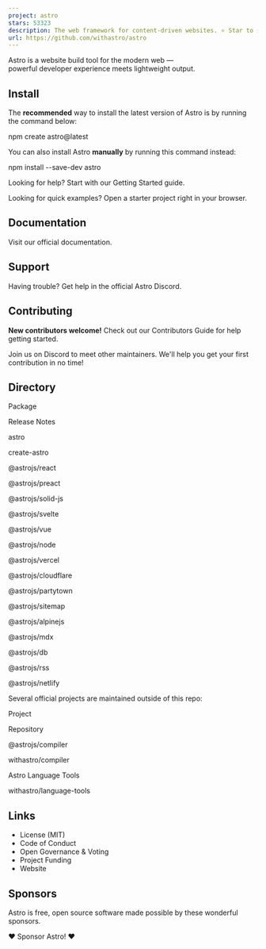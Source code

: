 ```yaml
---
project: astro
stars: 53323
description: The web framework for content-driven websites. ⭐️ Star to support our work!
url: https://github.com/withastro/astro
---
```


  
Astro is a website build tool for the modern web —  
powerful developer experience meets lightweight output.  
  

Install
-------

The **recommended** way to install the latest version of Astro is by running the command below:

npm create astro@latest

You can also install Astro **manually** by running this command instead:

npm install --save-dev astro

Looking for help? Start with our Getting Started guide.

Looking for quick examples? Open a starter project right in your browser.

Documentation
-------------

Visit our official documentation.

Support
-------

Having trouble? Get help in the official Astro Discord.

Contributing
------------

**New contributors welcome!** Check out our Contributors Guide for help getting started.

Join us on Discord to meet other maintainers. We'll help you get your first contribution in no time!

Directory
---------

Package

Release Notes

astro

create-astro

@astrojs/react

@astrojs/preact

@astrojs/solid-js

@astrojs/svelte

@astrojs/vue

@astrojs/node

@astrojs/vercel

@astrojs/cloudflare

@astrojs/partytown

@astrojs/sitemap

@astrojs/alpinejs

@astrojs/mdx

@astrojs/db

@astrojs/rss

@astrojs/netlify

Several official projects are maintained outside of this repo:

Project

Repository

@astrojs/compiler

withastro/compiler

Astro Language Tools

withastro/language-tools

Links
-----

-   License (MIT)
-   Code of Conduct
-   Open Governance & Voting
-   Project Funding
-   Website

Sponsors
--------

Astro is free, open source software made possible by these wonderful sponsors.

❤️ Sponsor Astro! ❤️
